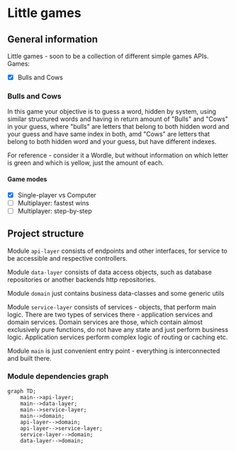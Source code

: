 # Little games

## General information

Little games - soon to be a collection of different simple games APIs.
Games:
   - [x] Bulls and Cows

### Bulls and Cows

In this game your objective is to guess a word, hidden by system, using similar structured words and having in return amount of "Bulls" and "Cows" in your guess, where "bulls" are letters that belong to both hidden word and your guess and have same index in both, amd "Cows" are letters that belong to both hidden word and your guess, but have different indexes. 

For reference - consider it a Wordle, but without information on which letter is green and which is yellow, just the amount of each.

#### Game modes

- [x] Single-player vs Computer
- [ ] Multiplayer: fastest wins
- [ ] Multiplayer: step-by-step

## Project structure

Module `api-layer` consists of endpoints and other interfaces, for service to be accessible and respective controllers.

Module `data-layer` consists of data access objects, such as database repositories or another backends http repositories. 

Module `domain` just contains business data-classes and some generic utils

Module `service-layer` consists of services - objects, that perform main logic. There are two types of services there - application services and domain services. Domain services are those, which contain almost exclusively pure functions, do not have any state and just perform business logic. Application services perform complex logic of routing or caching etc.

Module `main` is just convenient entry point - everything is interconnected and built there.

### Module dependencies graph


```mermaid
graph TD;
    main-->api-layer;
    main-->data-layer;
    main-->service-layer;
    main-->domain;
    api-layer-->domain;
    api-layer-->service-layer;
    service-layer-->domain;
    data-layer-->domain;
```
